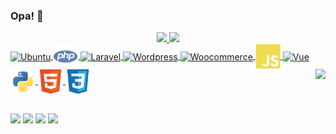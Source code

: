 ### Opa! 👋
<div align="center">
  <a href="https://github.com/leodinsouza">
  <img height="180em" src="https://github-readme-stats.vercel.app/api?username=leodinsouza&show_icons=true&theme=tokyonight&include_all_commits=true&count_private=true"/>
  <img height="180em" src="https://github-readme-stats.vercel.app/api/top-langs/?username=leodinsouza&layout=compact&langs_count=7&theme=tokyonight"/>
  </a>
</div>
  
<div style="display: inline_block">
  <a href="https://github.com/leodinsouza">
  <img align="center" alt="Ubuntu" height="40" src="https://cdn.jsdelivr.net/gh/devicons/devicon/icons/ubuntu/ubuntu-plain-wordmark.svg" />
  <img align="center" alt="Php" height="40" width="40" src="https://raw.githubusercontent.com/devicons/devicon/master/icons/php/php-plain.svg">
  <img align="center" alt="Laravel" height="40" src="https://cdn.jsdelivr.net/gh/devicons/devicon/icons/laravel/laravel-plain-wordmark.svg" />
  <img align="center" alt="Wordpress" height="40" src="https://cdn.jsdelivr.net/gh/devicons/devicon/icons/wordpress/wordpress-original.svg" />
  <img align="center" alt="Woocommerce" height="40" src="https://cdn.jsdelivr.net/gh/devicons/devicon/icons/woocommerce/woocommerce-original.svg" />
  <img align="center" alt="Js" height="40" width="40" src="https://raw.githubusercontent.com/devicons/devicon/master/icons/javascript/javascript-plain.svg">
  <img align="center" alt="Vue" height="40" src="https://cdn.jsdelivr.net/gh/devicons/devicon/icons/vuejs/vuejs-original.svg" />
  <img align="center" alt="Python" height="40" width="40" src="https://raw.githubusercontent.com/devicons/devicon/master/icons/python/python-original.svg">  
  <img align="center" alt="HTML" height="40" width="40" src="https://raw.githubusercontent.com/devicons/devicon/master/icons/html5/html5-original.svg">
  <img align="center" alt="CSS" height="40" width="40" src="https://raw.githubusercontent.com/devicons/devicon/master/icons/css3/css3-original.svg">
    <img align="right" height="93" src="https://c.tenor.com/GfSX-u7VGM4AAAAC/coding.gif">
  </a>
</div>
<br>

<div> 
 
  <a href="https://instagram.com/leodinsouzas" target="_blank"><img src="https://img.shields.io/badge/-Instagram-%23E4405F?style=for-the-badge&logo=instagram&logoColor=white" target="_blank"></a>
  <a href="https://discord.gg/leonardo" target="_blank"><img src="https://img.shields.io/badge/Discord-7289DA?style=for-the-badge&logo=discord&logoColor=white" target="_blank"></a> 
  <a href = "mailto:leodinsouzas@gmail.com"><img src="https://img.shields.io/badge/-Gmail-%23333?style=for-the-badge&logo=gmail&logoColor=white" target="_blank"></a>
  <a href="https://www.linkedin.com/in/leodinsouza" target="_blank"><img src="https://img.shields.io/badge/-LinkedIn-%230077B5?style=for-the-badge&logo=linkedin&logoColor=white" target="_blank"></a> 
 
</div>
